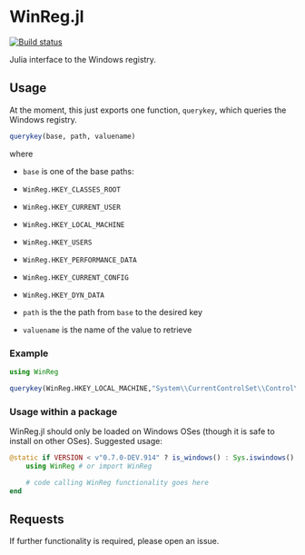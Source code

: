 # WinReg.jl

[![Build status](https://ci.appveyor.com/api/projects/status/4v53ctinmukaljbe?svg=true)](https://ci.appveyor.com/project/simonbyrne/winreg-jl)

Julia interface to the Windows registry.

## Usage

At the moment, this just exports one function, `querykey`, which queries the Windows registry.

```julia
querykey(base, path, valuename)
```
where
* `base` is one of the base paths:
 * `WinReg.HKEY_CLASSES_ROOT`
 * `WinReg.HKEY_CURRENT_USER`
 * `WinReg.HKEY_LOCAL_MACHINE`
 * `WinReg.HKEY_USERS`
 * `WinReg.HKEY_PERFORMANCE_DATA`
 * `WinReg.HKEY_CURRENT_CONFIG`
 * `WinReg.HKEY_DYN_DATA`

* `path` is the the path from `base` to the desired key
* `valuename` is the name of the value to retrieve

### Example

```julia
using WinReg

querykey(WinReg.HKEY_LOCAL_MACHINE,"System\\CurrentControlSet\\Control\\Session Manager\\Environment","PROCESSOR_ARCHITECTURE")
```

### Usage within a package

WinReg.jl should only be loaded on Windows OSes (though it is safe to install on other OSes). Suggested usage:

```julia
@static if VERSION < v"0.7.0-DEV.914" ? is_windows() : Sys.iswindows()
    using WinReg # or import WinReg

    # code calling WinReg functionality goes here
end
```

## Requests

If further functionality is required, please open an issue.
